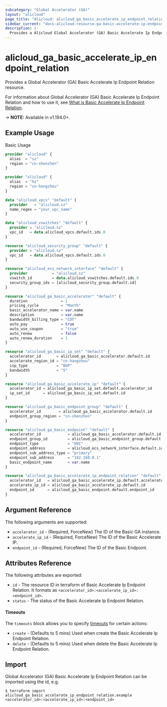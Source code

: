 ```yaml
---
subcategory: "Global Accelerator (GA)"
layout: "alicloud"
page_title: "Alicloud: alicloud_ga_basic_accelerate_ip_endpoint_relation"
sidebar_current: "docs-alicloud-resource-ga-basic-accelerate-ip-endpoint-relation"
description: |-
  Provides a Alicloud Global Accelerator (GA) Basic Accelerate Ip Endpoint Relation resource.
---
```


# alicloud\_ga\_basic\_accelerate\_ip\_endpoint\_relation

Provides a Global Accelerator (GA) Basic Accelerate Ip Endpoint Relation resource.

For information about Global Accelerator (GA) Basic Accelerate Ip Endpoint Relation and how to use it, see [What is Basic Accelerate Ip Endpoint Relation](https://help.aliyun.com/document_detail/466842.html).

-> **NOTE:** Available in v1.194.0+.

## Example Usage

Basic Usage

```terraform
provider "alicloud" {
  alias  = "sz"
  region = "cn-shenzhen"
}

provider "alicloud" {
  alias  = "hz"
  region = "cn-hangzhou"
}

data "alicloud_vpcs" "default" {
  provider   = "alicloud.sz"
  name_regex = "your_vpc_name"
}

data "alicloud_vswitches" "default" {
  provider = "alicloud.sz"
  vpc_id   = data.alicloud_vpcs.default.ids.0
}

resource "alicloud_security_group" "default" {
  provider = "alicloud.sz"
  vpc_id   = data.alicloud_vpcs.default.ids.0
}

resource "alicloud_ecs_network_interface" "default" {
  provider           = "alicloud.sz"
  vswitch_id         = data.alicloud_vswitches.default.ids.0
  security_group_ids = [alicloud_security_group.default.id]
}

resource "alicloud_ga_basic_accelerator" "default" {
  duration               = 1
  pricing_cycle          = "Month"
  basic_accelerator_name = var.name
  description            = var.name
  bandwidth_billing_type = "CDT"
  auto_pay               = true
  auto_use_coupon        = "true"
  auto_renew             = false
  auto_renew_duration    = 1
}

resource "alicloud_ga_basic_ip_set" "default" {
  accelerator_id       = alicloud_ga_basic_accelerator.default.id
  accelerate_region_id = "cn-hangzhou"
  isp_type             = "BGP"
  bandwidth            = "5"
}

resource "alicloud_ga_basic_accelerate_ip" "default" {
  accelerator_id = alicloud_ga_basic_ip_set.default.accelerator_id
  ip_set_id      = alicloud_ga_basic_ip_set.default.id
}

resource "alicloud_ga_basic_endpoint_group" "default" {
  accelerator_id        = alicloud_ga_basic_accelerator.default.id
  endpoint_group_region = "cn-shenzhen"
}

resource "alicloud_ga_basic_endpoint" "default" {
  accelerator_id            = alicloud_ga_basic_accelerator.default.id
  endpoint_group_id         = alicloud_ga_basic_endpoint_group.default.id
  endpoint_type             = "ENI"
  endpoint_address          = alicloud_ecs_network_interface.default.id
  endpoint_sub_address_type = "primary"
  endpoint_sub_address      = "192.168.0.1"
  basic_endpoint_name       = var.name
}

resource "alicloud_ga_basic_accelerate_ip_endpoint_relation" "default" {
  accelerator_id   = alicloud_ga_basic_accelerate_ip.default.accelerator_id
  accelerate_ip_id = alicloud_ga_basic_accelerate_ip.default.id
  endpoint_id      = alicloud_ga_basic_endpoint.default.endpoint_id
}
```

## Argument Reference

The following arguments are supported:

* `accelerator_id` - (Required, ForceNew) The ID of the Basic GA instance.
* `accelerate_ip_id` - (Required, ForceNew) The ID of the Basic Accelerate IP.
* `endpoint_id` - (Required, ForceNew) The ID of the Basic Endpoint.

## Attributes Reference

The following attributes are exported:

* `id` - The resource ID in terraform of Basic Accelerate Ip Endpoint Relation. It formats as `<accelerator_id>:<accelerate_ip_id>:<endpoint_id>`.
* `status` - The status of the Basic Accelerate Ip Endpoint Relation.

#### Timeouts

The `timeouts` block allows you to specify [timeouts](https://www.terraform.io/docs/configuration-0-11/resources.html#timeouts) for certain actions:

* `create` - (Defaults to 5 mins) Used when create the Basic Accelerate Ip Endpoint Relation.
* `delete` - (Defaults to 5 mins) Used when delete the Basic Accelerate Ip Endpoint Relation.

## Import

Global Accelerator (GA) Basic Accelerate Ip Endpoint Relation can be imported using the id, e.g.

```shell
$ terraform import alicloud_ga_basic_accelerate_ip_endpoint_relation.example <accelerator_id>:<accelerate_ip_id>:<endpoint_id>
```
